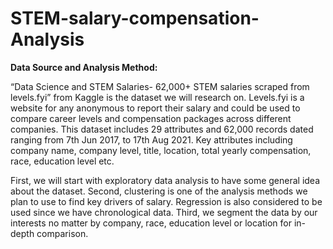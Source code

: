 # STEM-salary-compensation-Analysis

**Data Source and Analysis Method:**

“Data Science and STEM Salaries- 62,000+ STEM salaries scraped from levels.fyi” from Kaggle is the dataset we will research on. Levels.fyi is a website for any anonymous to report their salary and could be used to compare career levels and compensation packages across different companies. This dataset includes 29 attributes and 62,000 records dated ranging from 7th Jun 2017, to 17th Aug 2021. Key attributes including company name, company level, title, location, total yearly compensation, race, education level etc.

First, we will start with exploratory data analysis to have some general idea about the dataset. Second, clustering is one of the analysis methods we plan to use to find key drivers of salary. Regression is also considered to be used since we have chronological data. Third, we segment the data by our interests no matter by company, race, education level or location for in- depth comparison.
